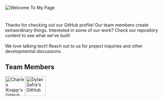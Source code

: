 ![Welcome To My Page](https://github.com/Cadogy/.github/blob/main/profile/cad-header.gif)
#
Thanks for checking out our GitHub profile! Our team members create extraordinary things.
Interested in some of our work? Check our repository content to see what we've built!
<br><br>
We love talking tech! Reach out to us for project inquiries and other developmental discussions.

## Team Members

<a href="https://github.com/charlesknapp"><img align="left" src="https://i.ibb.co/56RtbNJ/ck-bubble.png" title="Charles Knapp's GitHub" height=64></a>
<a href="https://github.com/interborn"><img align="left" src="https://i.ibb.co/VCQRMPV/ds-bubble.png" title="Dylan Safra's GitHub" height=64></a>
